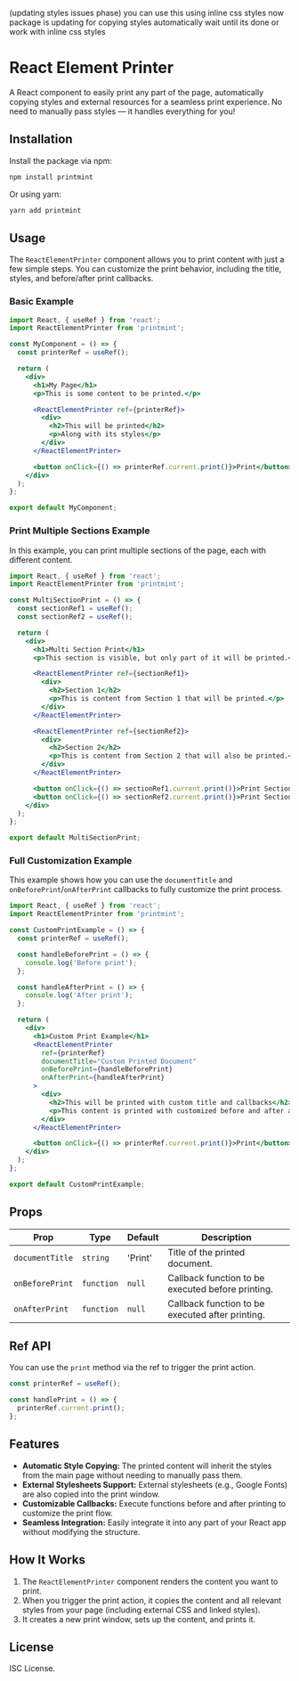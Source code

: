 
(updating styles issues phase) 
you can use this using inline css styles now
package is updating for copying styles automatically wait until its done 
or work with inline css styles
# React Element Printer

A React component to easily print any part of the page, automatically copying styles and external resources for a seamless print experience. No need to manually pass styles — it handles everything for you!

## Installation

Install the package via npm:

```bash
npm install printmint
```

Or using yarn:

```bash
yarn add printmint
```

## Usage

The `ReactElementPrinter` component allows you to print content with just a few simple steps. You can customize the print behavior, including the title, styles, and before/after print callbacks.

### Basic Example

```jsx
import React, { useRef } from 'react';
import ReactElementPrinter from 'printmint';

const MyComponent = () => {
  const printerRef = useRef();

  return (
    <div>
      <h1>My Page</h1>
      <p>This is some content to be printed.</p>

      <ReactElementPrinter ref={printerRef}>
        <div>
          <h2>This will be printed</h2>
          <p>Along with its styles</p>
        </div>
      </ReactElementPrinter>

      <button onClick={() => printerRef.current.print()}>Print</button>
    </div>
  );
};

export default MyComponent;
```

### Print Multiple Sections Example

In this example, you can print multiple sections of the page, each with different content.

```jsx
import React, { useRef } from 'react';
import ReactElementPrinter from 'printmint';

const MultiSectionPrint = () => {
  const sectionRef1 = useRef();
  const sectionRef2 = useRef();

  return (
    <div>
      <h1>Multi Section Print</h1>
      <p>This section is visible, but only part of it will be printed.</p>

      <ReactElementPrinter ref={sectionRef1}>
        <div>
          <h2>Section 1</h2>
          <p>This is content from Section 1 that will be printed.</p>
        </div>
      </ReactElementPrinter>

      <ReactElementPrinter ref={sectionRef2}>
        <div>
          <h2>Section 2</h2>
          <p>This is content from Section 2 that will also be printed.</p>
        </div>
      </ReactElementPrinter>

      <button onClick={() => sectionRef1.current.print()}>Print Section 1</button>
      <button onClick={() => sectionRef2.current.print()}>Print Section 2</button>
    </div>
  );
};

export default MultiSectionPrint;
```

### Full Customization Example

This example shows how you can use the `documentTitle` and `onBeforePrint`/`onAfterPrint` callbacks to fully customize the print process.

```jsx
import React, { useRef } from 'react';
import ReactElementPrinter from 'printmint';

const CustomPrintExample = () => {
  const printerRef = useRef();

  const handleBeforePrint = () => {
    console.log('Before print');
  };

  const handleAfterPrint = () => {
    console.log('After print');
  };

  return (
    <div>
      <h1>Custom Print Example</h1>
      <ReactElementPrinter
        ref={printerRef}
        documentTitle="Custom Printed Document"
        onBeforePrint={handleBeforePrint}
        onAfterPrint={handleAfterPrint}
      >
        <div>
          <h2>This will be printed with custom title and callbacks</h2>
          <p>This content is printed with customized before and after actions.</p>
        </div>
      </ReactElementPrinter>

      <button onClick={() => printerRef.current.print()}>Print</button>
    </div>
  );
};

export default CustomPrintExample;
```

## Props

| Prop              | Type                    | Default   | Description                                                                 |
|-------------------|-------------------------|-----------|-----------------------------------------------------------------------------|
| `documentTitle`   | `string`                | 'Print'   | Title of the printed document.                                               |
| `onBeforePrint`    | `function`              | `null`    | Callback function to be executed before printing.                            |
| `onAfterPrint`     | `function`              | `null`    | Callback function to be executed after printing.                             |

## Ref API

You can use the `print` method via the ref to trigger the print action.

```jsx
const printerRef = useRef();

const handlePrint = () => {
  printerRef.current.print();
};
```

## Features

- **Automatic Style Copying:** The printed content will inherit the styles from the main page without needing to manually pass them.
- **External Stylesheets Support:** External stylesheets (e.g., Google Fonts) are also copied into the print window.
- **Customizable Callbacks:** Execute functions before and after printing to customize the print flow.
- **Seamless Integration:** Easily integrate it into any part of your React app without modifying the structure.

## How It Works

1. The `ReactElementPrinter` component renders the content you want to print.
2. When you trigger the print action, it copies the content and all relevant styles from your page (including external CSS and linked styles).
3. It creates a new print window, sets up the content, and prints it.

## License

ISC License.
